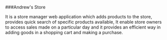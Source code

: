 ###Andrew's Store

It is a store manager web application which adds products to the store, provides quick search of specific products available, It enable store owners to access sales made on a particular day and it provides an efficient way in adding goods in a shopping cart and making a purchase.
